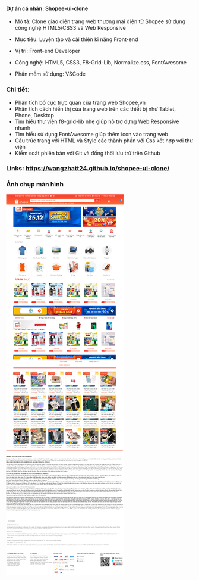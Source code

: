 #### Dự án cá nhân: Shopee-ui-clone

- Mô tả: Clone giao diện trang web thương mại điện tử Shopee sử dụng công nghệ HTML5/CSS3 và Web Responsive

- Mục tiêu: Luyện tập và cải thiện kĩ năng Front-end

- Vị trí: Front-end Developer

- Công nghệ: HTML5, CSS3, F8-Grid-Lib, Normalize.css, FontAwesome

- Phần mềm sử dụng: VSCode

### Chi tiết:

- Phân tích bố cục trực quan của trang web Shopee.vn
- Phân tích cách hiển thị của trang web trên các thiết bị như Tablet, Phone, Desktop
- Tìm hiểu thư viện f8-grid-lib nhẹ giúp hỗ trợ dựng Web Responsive nhanh
- Tìm hiểu sử dụng FontAwesome giúp thêm icon vào trang web
- Cấu trúc trang với HTML và Style các thành phần với Css kết hợp với thư viện
- Kiểm soát phiên bản với Git và đồng thời lưu trữ trên Github

### Links: https://wangzhatt24.github.io/shopee-ui-clone/

### Ảnh chụp màn hình
![screenshot](screencapture-wangzhatt24-github-io-shopee-ui-clone-2023-07-21-00_26_25.png)
